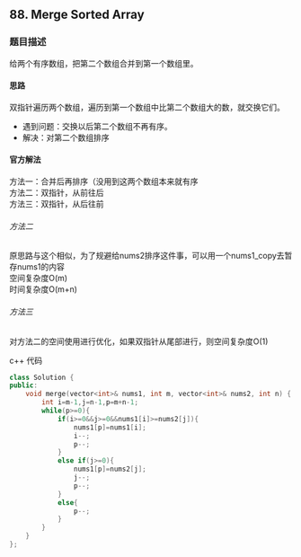 ## 88. Merge Sorted Array ##

### 题目描述 ###
给两个有序数组，把第二个数组合并到第一个数组里。  

#### 思路 ####
双指针遍历两个数组，遍历到第一个数组中比第二个数组大的数，就交换它们。
- 遇到问题：交换以后第二个数组不再有序。  
- 解决：对第二个数组排序  

#### 官方解法  
方法一：合并后再排序（没用到这两个数组本来就有序  
方法二：双指针，从前往后  
方法三：双指针，从后往前  

###### 方法二 ######
原思路与这个相似，为了规避给nums2排序这件事，可以用一个nums1_copy去暂存nums1的内容  
空间复杂度O(m)  
时间复杂度O(m+n)  

###### 方法三  
对方法二的空间使用进行优化，如果双指针从尾部进行，则空间复杂度O(1)  

c++ 代码  
```cpp
class Solution {
public:
    void merge(vector<int>& nums1, int m, vector<int>& nums2, int n) {
        int i=m-1,j=n-1,p=m+n-1;
        while(p>=0){
            if(i>=0&&j>=0&&nums1[i]>=nums2[j]){
                nums1[p]=nums1[i];
                i--;
                p--;
            }
            else if(j>=0){
                nums1[p]=nums2[j];
                j--;
                p--;
            }
            else{
                p--;
            }
        }
    }
};
```